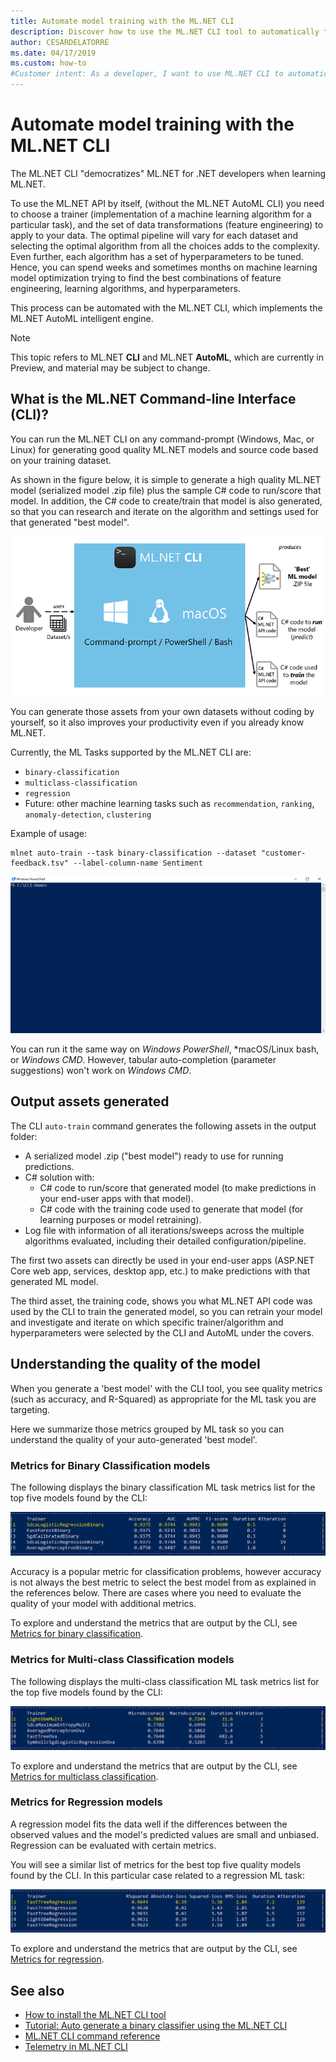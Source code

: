 ```yaml
---
title: Automate model training with the ML.NET CLI
description: Discover how to use the ML.NET CLI tool to automatically train the best model from the command-line.
author: CESARDELATORRE
ms.date: 04/17/2019
ms.custom: how-to
#Customer intent: As a developer, I want to use ML.NET CLI to automatically train the "best model" from the command-prompt. I also want to understand the output provided by the tool (metrics and output assets)
---
```

# Automate model training with the ML.NET CLI

The ML.NET CLI "democratizes" ML.NET for .NET developers when learning ML.NET.

To use the ML.NET API by itself, (without the ML.NET AutoML CLI) you need to choose a trainer (implementation of a machine learning algorithm for a particular task), and the set of data transformations (feature engineering) to apply to your data. The optimal pipeline will vary for each dataset and selecting the optimal algorithm from all the choices adds to the complexity. Even further, each algorithm has a set of hyperparameters to be tuned. Hence, you can spend weeks and sometimes months on machine learning model optimization trying to find the best combinations of feature engineering, learning algorithms, and hyperparameters.

This process can be automated with the ML.NET CLI, which implements the ML.NET AutoML intelligent engine.

> [!NOTE]
> This topic refers to ML.NET **CLI** and ML.NET **AutoML**, which are currently in Preview, and material may be subject to change.

## What is the ML.NET Command-line Interface (CLI)?

You can run the ML.NET CLI on any command-prompt (Windows, Mac, or Linux) for generating good quality ML.NET models and source code based on your training dataset.

As shown in the figure below, it is simple to generate a high quality ML.NET model (serialized model .zip file) plus the sample C# code to run/score that model. In addition, the C# code to create/train that model is also generated, so that you can research and iterate on the algorithm and settings used for that generated "best model".

![image](media/automate-training-with-cli/cli-high-level-process.png "AutoML engine working inside the ML.NET CLI")

You can generate those assets from your own datasets without coding by yourself, so it also improves your productivity even if you already know ML.NET.

Currently, the ML Tasks supported by the ML.NET CLI are:

- `binary-classification`
- `multiclass-classification`
- `regression`
- Future: other machine learning tasks such as `recommendation`, `ranking`, `anomaly-detection`, `clustering`

Example of usage:

```console
mlnet auto-train --task binary-classification --dataset "customer-feedback.tsv" --label-column-name Sentiment
```

![image](media/automate-training-with-cli/cli-model-generation.gif)

You can run it the same way on *Windows PowerShell*, *macOS/Linux bash, or *Windows CMD*. However, tabular auto-completion (parameter suggestions) won't work on *Windows CMD*.

## Output assets generated

The CLI `auto-train` command generates the following assets in the output folder:

- A serialized model .zip ("best model") ready to use for running predictions.
- C# solution with:
  - C# code to run/score that generated model (to make predictions in your end-user apps with that model).
  - C# code with the training code used to generate that model (for learning purposes or model retraining).
- Log file with information of all iterations/sweeps across the multiple algorithms evaluated, including their detailed configuration/pipeline.

The first two assets can directly be used in your end-user apps (ASP.NET Core web app, services, desktop app, etc.) to make predictions with that generated ML model.

The third asset, the training code, shows you what ML.NET API code was used by the CLI to train the generated model, so you can retrain your model and investigate and iterate on which specific trainer/algorithm and hyperparameters were selected by the CLI and AutoML under the covers.

## Understanding the quality of the model

When you generate a 'best model' with the CLI tool, you see quality metrics (such as accuracy, and R-Squared) as appropriate for the ML task you are targeting.

Here we summarize those metrics grouped by ML task so you can understand the quality of your auto-generated 'best model'.

### Metrics for Binary Classification models

The following displays the binary classification ML task metrics list for the top five models found by the CLI:

![image](media/automate-training-with-cli/cli-binary-classification-metrics.png)

Accuracy is a popular metric for classification problems, however accuracy is not always the best metric to select the best model from as explained in the references below. There are cases where you need to evaluate the quality of your model with additional metrics.

To explore and understand the metrics that are output by the CLI, see [Metrics for binary classification](resources/metrics.md#metrics-for-binary-classification).

### Metrics for Multi-class Classification models

The following displays the multi-class classification ML task metrics list for the top five models found by the CLI:

![image](media/automate-training-with-cli/cli-multiclass-classification-metrics.png)

To explore and understand the metrics that are output by the CLI, see [Metrics for multiclass classification](resources/metrics.md#metrics-for-multi-class-classification).

### Metrics for Regression models

A regression model fits the data well if the differences between the observed values and the model's predicted values are small and unbiased. Regression can be evaluated with certain metrics.

You will see a similar list of metrics for the best top five quality models found by the CLI. In this particular case related to a regression ML task:

![image](media/automate-training-with-cli/cli-regression-metrics.png)

To explore and understand the metrics that are output by the CLI, see [Metrics for regression](resources/metrics.md#metrics-for-regression).

## See also

- [How to install the ML.NET CLI tool](how-to-guides/install-ml-net-cli.md)
- [Tutorial: Auto generate a binary classifier using the ML.NET CLI](tutorials/mlnet-cli.md)
- [ML.NET CLI command reference](reference/ml-net-cli-reference.md)
- [Telemetry in ML.NET CLI](resources/ml-net-cli-telemetry.md)
